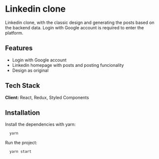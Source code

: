 # Linkedin clone

Linkedin clone, with the classic design and generating the posts based on the backend data. Login with Google account is required to enter the platform.

## Features

- Login with Google account
- Linkedin homepage with posts and posting funcionality
- Design as original

## Tech Stack

**Client:** React, Redux, Styled Components

## Installation

Install the dependencies with yarn:

```bash
  yarn
```

Run the project:

```bash
  yarn start
``` 